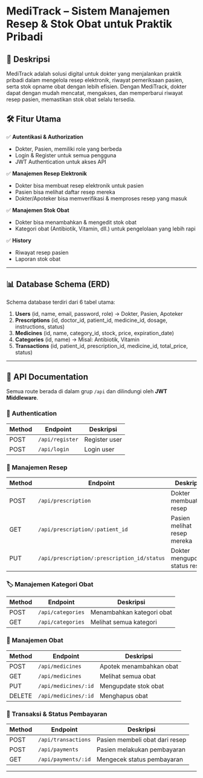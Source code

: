 # MediTrack – Sistem Manajemen Resep & Stok Obat untuk Praktik Pribadi

## 📌 Deskripsi
MediTrack adalah solusi digital untuk dokter yang menjalankan praktik pribadi dalam mengelola resep elektronik, riwayat pemeriksaan pasien, serta stok opname obat dengan lebih efisien. Dengan MediTrack, dokter dapat dengan mudah mencatat, mengakses, dan memperbarui riwayat resep pasien, memastikan stok obat selalu tersedia.


## 🛠️ Fitur Utama
✅ **Autentikasi & Authorization**
- Dokter, Pasien, memiliki role yang berbeda
- Login & Register untuk semua pengguna
- JWT Authentication untuk akses API

✅ **Manajemen Resep Elektronik**
- Dokter bisa membuat resep elektronik untuk pasien
- Pasien bisa melihat daftar resep mereka
- Dokter/Apoteker bisa memverifikasi & memproses resep yang masuk

✅ **Manajemen Stok Obat**
- Dokter bisa menambahkan & mengedit stok obat
- Kategori obat (Antibiotik, Vitamin, dll.) untuk pengelolaan yang lebih rapi

✅ **History**
- Riwayat resep pasien
- Laporan stok obat

---

## 📊 Database Schema (ERD)
Schema database terdiri dari 6 tabel utama:
1. **Users** (id, name, email, password, role) → Dokter, Pasien, Apoteker
2. **Prescriptions** (id, doctor_id, patient_id, medicine_id, dosage, instructions, status)
3. **Medicines** (id, name, category_id, stock, price, expiration_date)
4. **Categories** (id, name) → Misal: Antibiotik, Vitamin
5. **Transactions** (id, patient_id, prescription_id, medicine_id, total_price, status)

---

## 📌 API Documentation
Semua route berada di dalam grup `/api` dan dilindungi oleh **JWT Middleware**.

### 🔑 Authentication
| Method | Endpoint  | Deskripsi |
|--------|----------|-----------|
| POST   | `/api/register` | Register user |
| POST   | `/api/login` | Login user |

### 🏥 Manajemen Resep
| Method | Endpoint  | Deskripsi |
|--------|----------|-----------|
| POST   | `/api/prescription` | Dokter membuat resep |
| GET    | `/api/prescription/:patient_id` | Pasien melihat resep mereka |
| PUT    | `/api/prescription/:prescription_id/status` | Dokter mengupdate status resep |

### 🏷️ Manajemen Kategori Obat
| Method | Endpoint  | Deskripsi |
|--------|----------|-----------|
| POST   | `/api/categories` | Menambahkan kategori obat |
| GET    | `/api/categories` | Melihat semua kategori |

### 💊 Manajemen Obat
| Method | Endpoint  | Deskripsi |
|--------|----------|-----------|
| POST   | `/api/medicines` | Apotek menambahkan obat |
| GET    | `/api/medicines` | Melihat semua obat |
| PUT    | `/api/medicines/:id` | Mengupdate stok obat |
| DELETE | `/api/medicines/:id` | Menghapus obat |

### 🛒 Transaksi & Status Pembayaran
| Method | Endpoint  | Deskripsi |
|--------|----------|-----------|
| POST   | `/api/transactions` | Pasien membeli obat dari resep |
| POST   | `/api/payments` | Pasien melakukan pembayaran |
| GET    | `/api/payments/:id` | Mengecek status pembayaran |

---



